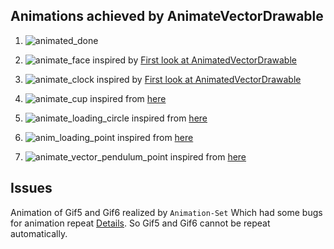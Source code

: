 ## Animations achieved by AnimateVectorDrawable

1. ![animated_done](http://ghui.u.qiniudn.com/gif1.gif)

2. ![animate_face](http://ghui.u.qiniudn.com/gif2.gif) inspired by [First look at AnimatedVectorDrawable](http://blog.sqisland.com/2014/10/first-look-at-animated-vector-drawable.html)

3. ![animate_clock](http://ghui.u.qiniudn.com/gif3.gif) inspired by [First look at AnimatedVectorDrawable](http://blog.sqisland.com/2014/10/first-look-at-animated-vector-drawable.html)

4. ![animate_cup](http://ghui.u.qiniudn.com/gif4.gif) inspired from [here](https://dribbble.com/shots/395607-Animated-Uploading-gif-For-Sipp-iPhone-App)

5. ![animate_loading_circle](http://ghui.u.qiniudn.com/gif5.gif) inspired from [here](https://dribbble.com/shots/2211862-Loading-v3)

6. ![anim_loading_point](http://ghui.u.qiniudn.com/gif6.gif) inspired from [here](https://dribbble.com/shots/2163147-Loading)
7. ![animate_vector_pendulum_point](http://ghui.u.qiniudn.com/gif7.gif) inspired from [here](https://dribbble.com/shots/963799-Animation-Loading-gif)


## Issues
Animation of Gif5 and Gif6 realized by `Animation-Set` Which had some bugs for animation repeat [Details](http://stackoverflow.com/questions/4480652/android-animation-does-not-repeat). So Gif5 and Gif6 cannot be repeat automatically.